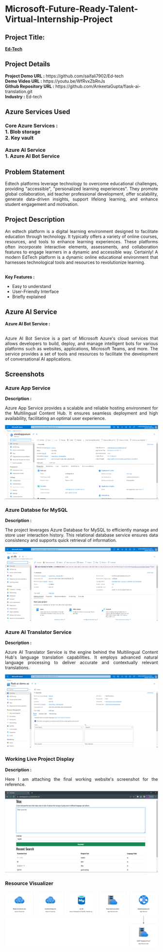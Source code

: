 <h1>Microsoft-Future-Ready-Talent-Virtual-Internship-Project</h1>
<h2>Project Title:</h2><b><a href="https://aiwebappazure.azurewebsites.net/">Ed-Tech</b></a>
<br>
<h2>Project Details</h2>
<b>Project Demo URL :</b> https://github.com/saifali7902/Ed-tech <br>
<b>Demo Video URL :</b> https://youtu.be/WfRvxZbRnJs <br>
<b>Github Repository URL :</b> https://github.com/AnkeetaGupta/flask-ai-translation.git <br>
<b>Industry :</b> Ed-tech<br>
<h2>Azure Services Used</h2>
<h3>
Core Azure Services : <br>
1. Blob storage <br>
2. Key vault <br> <br>
Azure AI Service <br>
1. Azure AI Bot Service
</h3>
<h2>Problem Statement</h2>
<p align="justify">Edtech platforms leverage technology to overcome educational challenges, providing "accessible", "personalized learning experiences". They promote global collaboration, aid teacher professional development, offer scalability, generate data-driven insights, support lifelong learning, and enhance student engagement and motivation.</p>
<h2>Project Description</h2>
<p align="justify">An edtech platform is a digital learning environment designed to facilitate education through technology. It typically offers a variety of online courses, resources, and tools to enhance learning experiences. These platforms often incorporate interactive elements, assessments, and collaboration features to engage learners in a dynamic and accessible way. Certainly! A modern EdTech platform is a dynamic online educational environment that harnesses technological tools and resources to revolutionize learning.</p><br>
<b>Key Features :</b>
<ul>
    <li>Easy to understand</li>
    <li>User-Friendly Interface</li>
    <li>Briefly explained</li>
  
</ul>
<h2>Azure AI Service</h2>
<b>Azure AI Bot Service :</b><br><br><p align="justify">Azure AI Bot Service is a part of Microsoft Azure's cloud services that allows developers to build, deploy, and manage intelligent bots for various platforms such as websites, applications, Microsoft Teams, and more. The service provides a set of tools and resources to facilitate the development of conversational AI applications.</p>

<h2>Screenshots</h2>
<h3>Azure App Service</h3>
<b>Description :</b><p align="justify">Azure App Service provides a scalable and reliable hosting environment for the Multilingual Content Hub. It ensures seamless deployment and high availability, facilitating an optimal user experience.</p>
<img src="https://github.com/AnkeetaGupta/flask-ai-translation/blob/main/screenshots/app-service.png" alt="azure-app-service"></img><br>
<h3>Azure Databse for MySQL</h3>
<b>Description :</b><p align="justify"> The project leverages Azure Database for MySQL to efficiently manage and store user interaction history. This relational database service ensures data consistency and supports quick retrieval of information.</p>
<img src="https://github.com/AnkeetaGupta/flask-ai-translation/blob/main/screenshots/app-db.png" alt="azure-mysql-db-service"></img><br>
<h3>Azure AI Translator Service</h3>
<b>Description :</b><p align="justify">Azure AI Translator Service is the engine behind the Multilingual Content Hub's language translation capabilities. It employs advanced natural language processing to deliver accurate and contextually relevant translations.</p>
<img src="https://github.com/AnkeetaGupta/flask-ai-translation/blob/main/screenshots/app-ai.png" alt="azure-translator-ai-service"></img><br>
<h3>Working Live Project Display</h3>
<b>Description :</b><p align="justify">Here I am attaching the final working website's screenshot for the reference.</p>
<img src="https://github.com/AnkeetaGupta/flask-ai-translation/blob/main/screenshots/final-project.png" alt="final-project-demo"></img>

<h3>Resource Visualizer</h3>
<img src="https://github.com/AnkeetaGupta/flask-ai-translation/blob/main/screenshots/flask-ai.jpg" alt="resource-display"></img>


